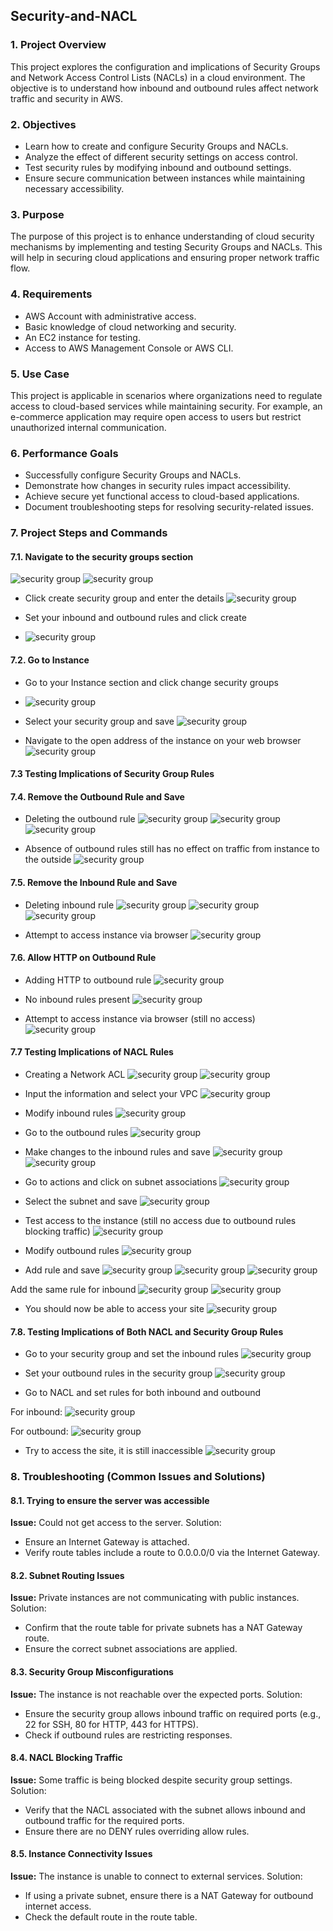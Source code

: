 ## Security-and-NACL
### 1. Project Overview
This project explores the configuration and implications of Security Groups and Network Access Control Lists (NACLs) in a cloud environment. The objective is to understand how inbound and outbound rules affect network traffic and security in AWS.

### 2. Objectives
* Learn how to create and configure Security Groups and NACLs.
* Analyze the effect of different security settings on access control.
* Test security rules by modifying inbound and outbound settings.
* Ensure secure communication between instances while maintaining necessary accessibility.

### 3. Purpose
The purpose of this project is to enhance understanding of cloud security mechanisms by implementing and testing Security Groups and NACLs. This will help in securing cloud applications and ensuring proper network traffic flow.

### 4. Requirements
* AWS Account with administrative access.
* Basic knowledge of cloud networking and security.
* An EC2 instance for testing.
* Access to AWS Management Console or AWS CLI.
### 5. Use Case
This project is applicable in scenarios where organizations need to regulate access to cloud-based services while maintaining security. For example, an e-commerce application may require open access to users but restrict unauthorized internal communication.

### 6. Performance Goals
* Successfully configure Security Groups and NACLs.
* Demonstrate how changes in security rules impact accessibility.
* Achieve secure yet functional access to cloud-based applications.
* Document troubleshooting steps for resolving security-related issues.

### 7. Project Steps and Commands
#### 7.1. Navigate to the security groups section
![security group](images/1.png)
![security group](images/2.png)

* Click create security group and enter the details
![security group](images/4.png)


* Set your inbound and outbound rules and click create
* ![security group](images/5.png)


#### 7.2. Go to Instance
* Go to your Instance section and click change security groups
* ![security group](images/6.png)

* Select your security group and save
![security group](images/7.png)

* Navigate to the open address of the instance on your web browser
![security group](images/9.png)

#### 7.3 Testing Implications of Security Group Rules

#### 7.4. Remove the Outbound Rule and Save
* Deleting the outbound rule
![security group](images/11.png)
![security group](images/12.png)
![security group](images/13.png)

* Absence of outbound rules still has no effect on traffic from instance to the outside
![security group](images/9.png)

#### 7.5. Remove the Inbound Rule and Save
* Deleting inbound rule
![security group](images/14.png)
![security group](images/15.png)
![security group](images/16.png)


* Attempt to access instance via browser
![security group](images/35.png)

#### 7.6. Allow HTTP on Outbound Rule
* Adding HTTP to outbound rule
![security group](images/18.png)

* No inbound rules present
![security group](images/16.png)

* Attempt to access instance via browser (still no access)
![security group](images/35.png)

#### 7.7 Testing Implications of NACL Rules
* Creating a Network ACL
![security group](images/19.png)
![security group](images/20.png)

* Input the information and select your VPC
![security group](images/21.png)

* Modify inbound rules
![security group](images/22.png)

* Go to the outbound rules
![security group](images/23.png)

* Make changes to the inbound rules and save
![security group](images/24.png)
![security group](images/25.png)


* Go to actions and click on subnet associations
![security group](images/26.png)

* Select the subnet and save
![security group](images/27.png)

* Test access to the instance (still no access due to outbound rules blocking traffic)
![security group](images/35.png)

* Modify outbound rules
![security group](images/28.png)

* Add rule and save
![security group](images/29.png)
![security group](images/30.png)
![security group](images/33.png)

Add the same rule for inbound
![security group](images/31.png)
![security group](images/32.png)

* You should now be able to access your site
![security group](images/9.png)

#### 7.8. Testing Implications of Both NACL and Security Group Rules
* Go to your security group and set the inbound rules
![security group](images/36.png)

* Set your outbound rules in the security group
![security group](images/37.png)

* Go to NACL and set rules for both inbound and outbound

For inbound:
![security group](images/25.png)

For outbound:
![security group](images/29.png)

* Try to access the site, it is still inaccessible
![security group](images/35.png)

### 8. Troubleshooting (Common Issues and Solutions)
#### 8.1. Trying to ensure the server was accessible
**Issue:** Could not get access to the server. Solution:
- Ensure an Internet Gateway is attached.
- Verify route tables include a route to 0.0.0.0/0 via the Internet Gateway.
#### 8.2. Subnet Routing Issues
**Issue:** Private instances are not communicating with public instances. Solution:

- Confirm that the route table for private subnets has a NAT Gateway route.
- Ensure the correct subnet associations are applied.

#### 8.3. Security Group Misconfigurations
**Issue:** The instance is not reachable over the expected ports. Solution:

- Ensure the security group allows inbound traffic on required ports (e.g., 22 for SSH, 80 for HTTP, 443 for HTTPS).
- Check if outbound rules are restricting responses.

#### 8.4. NACL Blocking Traffic
**Issue:** Some traffic is being blocked despite security group settings. Solution:

- Verify that the NACL associated with the subnet allows inbound and outbound traffic for the required ports.
- Ensure there are no DENY rules overriding allow rules.

#### 8.5. Instance Connectivity Issues
**Issue:** The instance is unable to connect to external services. Solution:

- If using a private subnet, ensure there is a NAT Gateway for outbound internet access.
- Check the default route in the route table.
